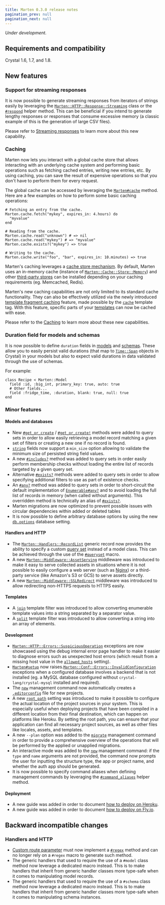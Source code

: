 ```yaml
---
title: Marten 0.3.0 release notes
pagination_prev: null
pagination_next: null
---
```


_Under development._

## Requirements and compatibility

Crystal 1.6, 1.7, and 1.8.

## New features

### Support for streaming responses

It is now possible to generate streaming responses from iterators of strings easily by leveraging the [`Marten::HTTP::Response::Streaming`](pathname:///api/dev/Marten/HTTP/Response/Streaming.html) class or the [`#respond`](pathname:///api/dev/Marten/Handlers/Base.html#respond(streamed_content%3AIterator(String)%2Ccontent_type%3DHTTP%3A%3AResponse%3A%3ADEFAULT_CONTENT_TYPE%2Cstatus%3D200)-instance-method) helper method. This can be beneficial if you intend to generate lengthy responses or responses that consume excessive memory (a classic example of this is the generation of large CSV files).

Please refer to [Streaming responses](../../handlers-and-http/introduction#streaming-responses) to learn more about this new capability.

### Caching

Marten now lets you interact with a global cache store that allows interacting with an underlying cache system and performing basic operations such as fetching cached entries, writing new entries, etc. By using caching, you can save the result of expensive operations so that you don't have to perform them for every request.

The global cache can be accessed by leveraging the [`Marten#cache`](pathname:///api/dev/Marten.html#cache%3ACache%3A%3AStore%3A%3ABase-class-method) method. Here are a few examples on how to perform some basic caching operations:

```crystal
# Fetching an entry from the cache.
Marten.cache.fetch("mykey", expires_in: 4.hours) do
  "myvalue"
end

# Reading from the cache.
Marten.cache.read("unknown") # => nil
Marten.cache.read("mykey") # => "myvalue"
Marten.cache.exists?("mykey") => true

# Writing to the cache.
Marten.cache.write("foo", "bar", expires_in: 10.minutes) => true
```

Marten's caching leverages a [cache store mechanism](../../caching/introduction#configuration-and-cache-stores). By default, Marten uses an in-memory cache (instance of [`Marten::Cache::Store::Memory`](pathname:///api/dev/Marten/Cache/Store/Memory.html)) and other [third-party stores](../../caching/reference/stores#other-stores) can be installed depending on your caching requirements (eg. Memcached, Redis).

Marten's new caching capabilities are not only limited to its standard cache functionality. They can also be effectively utilized via the newly introduced [template fragment caching](../../caching/introduction#template-fragment-caching) feature, made possible by the [`cache`](../../templates/reference/tags#cache) template tag. With this feature, specific parts of your [templates](../../templates) can now be cached with ease.

Please refer to the [Caching](../../caching) to learn more about these new capabilities.

### Duration field for models and schemas

It is now possible to define `duration` fields in [models](../../models-and-databases/reference/fields#duration) and [schemas](../../schemas/reference/fields#duration). These allow you to easily persist valid durations (that map to [`Time::Span`](https://crystal-lang.org/api/Time/Span.html) objects in Crystal) in your models but also to expect valid durations in data validated through the use of schemas.

For example:

```crystal
class Recipe < Marten::Model
  field :id, :big_int, primary_key: true, auto: true
  # Other fields...
  field :fridge_time, :duration, blank: true, null: true
end
```

### Minor features

#### Models and databases

* New [`#get_or_create`](../../models-and-databases/reference/query-set#get_or_create) / [`#get_or_create!`](../../models-and-databases/reference/query-set#get_or_create-1) methods were added to query sets in order to allow easily retrieving a model record matching a given set of filters or creating a new one if no record is found.
* [`string`](../../models-and-databases/reference/fields#string) fields now support a `min_size` option allowing to validate the minimum size of persisted string field values.
* A new [`#includes?`](../../models-and-databases/reference/query-set#includes) method was added to query sets in order easily perform membership checks without loading the entire list of records targeted by a given query set.
* Alternative [`#exists?`](../../models-and-databases/reference/query-set#exists) methods were added to query sets in order to allow specifying additional filters to use as part of existence checks.
* An [`#any?`](pathname:///api/dev/Marten/DB/Query/Set.html#any%3F-instance-method) method was added to query sets in order to short-circuit the default implementation of [`Enumerable#any?`](https://crystal-lang.org/api/Enumerable.html#any%3F%3ABool-instance-method) and to avoid loading the full list of records in memory (when called without arguments). This overridden method is technically an alias of [`#exists?`](../../models-and-databases/reference/query-set#exists).
* Marten migrations are now optimized to prevent possible issues with circular dependencies within added or deleted tables
* It is now possible to define arbitrary database options by using the new [`db.options`](../../development/reference/settings#options) database setting.

#### Handlers and HTTP

* The [`Marten::Handlers::RecordList`](../../handlers-and-http/reference/generic-handlers#listing-records) generic record now provides the ability to specify a custom [query set](../../models-and-databases/queries) instead of a model class. This can be achieved through the use of the [`#queryset`](pathname:///api/dev/Marten/Handlers/RecordListing.html#queryset(queryset)-macro) macro.
* A new [`Marten::Middleware::AssetServing`](../../handlers-and-http/reference/middlewares#asset-serving-middleware) middleware was introduced to make it easy to serve collected assets in situations where it is not possible to easily configure a web server (such as [Nginx](https://nginx.org)) or a third-party service (like Amazon's S3 or GCS) to serve assets directly.
* A new [`Marten::Middleware::SSLRedirect`](../../handlers-and-http/reference/middlewares#ssl-redirect-middleware) middleware was introduced to allow redirecting non-HTTPS requests to HTTPS easily.

#### Templates

* A [`join`](../../templates/reference/filters#join) template filter was introduced to allow converting enumerable template values into a string separated by a separator value.
* A [`split`](../../templates/reference/filters#split) template filter was introduced to allow converting a string into an array of elements.

#### Development

* [`Marten::HTTP::Errors::SuspiciousOperation`](pathname:///api/dev/Marten/HTTP/Errors/SuspiciousOperation.html) exceptions are now showcased using the debug internal error page handler to make it easier to diagnose errors such as unexpected host errors (which result from a missing host value in the [`allowed_hosts`](../../development/reference/settings#allowedhosts) setting).
* [`Marten#setup`](pathname:///api/dev/Marten.html#setup-class-method) now raises.[`Marten::Conf::Errors::InvalidConfiguration`](pathname:///api/dev/Marten/Conf/Errors/InvalidConfiguration.html) exceptions when a configured database involves a backend that is not installed (eg. a MySQL database configured without `crystal-lang/crystal-mysql` installed and required).
* The [`new`](../../development/reference/management-commands#new) management command now automatically creates a [`.editorconfig`](https://editorconfig.org) file for new projects.
* A new [`root_path`](../../development/reference/settings#root_path) setting was introduced to make it possible to configure the actual location of the project sources in your system. This is especially useful when deploying projects that have been compiled in a different location from their final destination, which can happen on platforms like Heroku. By setting the root path, you can ensure that your application can find all necessary project sources, as well as other files like locales, assets, and templates.
* A new `--plan` option was added to the [`migrate`](../../development/reference/management-commands#migrate) management command in order to provide a comprehensive overview of the operations that will be performed by the applied or unapplied migrations.
* An interactive mode was added to the [`new`](../../development/reference/management-commands#new) management command: if the `type` and `name` arguments are not provided, the command now prompts the user for inputting the structure type, the app or project name, and whether the auth app should be generated.
* It is now possible to specify command aliases when defining management commands by leveraging the [`#command_aliases`](pathname:///api/dev/Marten/CLI/Manage/Command/Base.html#command_aliases(*aliases%3AString|Symbol)-class-method) helper method.

#### Deployment

* A new guide was added in order to document [how to deploy on Heroku](../../deployment/how-to/deploy-to-heroku).
* A new guide was added in order to document [how to deploy on Fly.io](../../deployment/how-to/deploy-to-fly-io).

## Backward incompatible changes

### Handlers and HTTP

* [Custom route parameter](../../handlers-and-http/how-to/create-custom-route-parameters) must now implement a [`#regex`](pathname:///api/dev/Marten/Routing/Parameter/Base.html#regex%3ARegex-instance-method) method and can no longer rely on a `#regex` macro to generate such method.
* The generic handlers that used to require the use of a `#model` class method now leverage a dedicated macro instead. This is to make handlers that inherit from generic handler classes more type-safe when it comes to manipulating model records.
* The generic handlers that used to require the use of a `#schema` class method now leverage a dedicated macro instead. This is to make handlers that inherit from generic handler classes more type-safe when it comes to manipulating schema instances.

